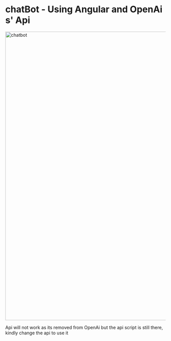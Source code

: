 # chatBot - Using Angular and OpenAi s' Api
<img width="1917" height="906" alt="chatbot" src="https://github.com/user-attachments/assets/f8f1da46-2f3a-4da9-964c-ee4518936da0" />

Api will not work as its removed from OpenAi but the api script is still there, kindly change the api to use it
